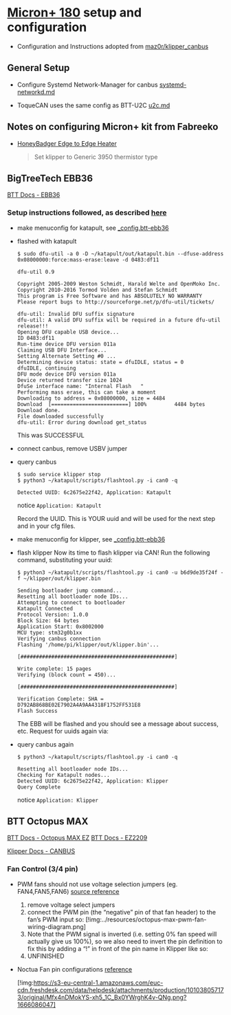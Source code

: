 
# [Micron+ 180](https://github.com/PrintersForAnts/Micron/blob/main/R1_Beta/readme.md) setup and configuration

* Configuration and Instructions adopted from [maz0r/klipper_canbus](https://github.com/maz0r/klipper_canbus)


## General Setup

* Configure Systemd Network-Manager for canbus
  [systemd-networkd.md](https://github.com/maz0r/klipper_canbus/blob/main/extras/systemd-networkd.md)


* ToqueCAN uses the same config as BTT-U2C
  [u2c.md](https://github.com/maz0r/klipper_canbus/blob/main/controller/u2c.md)

## Notes on configuring Micron+ kit from Fabreeko
* [HoneyBadger Edge to Edge Heater](https://www.fabreeko.com/products/fabreeko-edge-to-edge-heaters-for-voron-printers?_pos=1&_sid=183997d92&_ss=r&variant=44851221692671)
  > Set klipper to Generic 3950 thermistor type


## BigTreeTech EBB36
[BTT Docs - EBB36](https://github.com/bigtreetech/docs/blob/master/docs/EBB%2036%20CAN.md)


### Setup instructions followed, as described [here](https://github.com/EricZimmerman/VoronTools/blob/main/EBB_CAN.md)

* make menuconfig for katapult, see [_config.btt-ebb36](./katapult/_config.btt-ebb36)

* flashed with katapult

  ```
  $ sudo dfu-util -a 0 -D ~/katapult/out/katapult.bin --dfuse-address 0x08000000:force:mass-erase:leave -d 0483:df11

  dfu-util 0.9
  
  Copyright 2005-2009 Weston Schmidt, Harald Welte and OpenMoko Inc.
  Copyright 2010-2016 Tormod Volden and Stefan Schmidt
  This program is Free Software and has ABSOLUTELY NO WARRANTY
  Please report bugs to http://sourceforge.net/p/dfu-util/tickets/
  
  dfu-util: Invalid DFU suffix signature
  dfu-util: A valid DFU suffix will be required in a future dfu-util release!!!
  Opening DFU capable USB device...
  ID 0483:df11
  Run-time device DFU version 011a
  Claiming USB DFU Interface...
  Setting Alternate Setting #0 ...
  Determining device status: state = dfuIDLE, status = 0
  dfuIDLE, continuing
  DFU mode device DFU version 011a
  Device returned transfer size 1024
  DfuSe interface name: "Internal Flash   "
  Performing mass erase, this can take a moment
  Downloading to address = 0x08000000, size = 4484
  Download	[=========================] 100%         4484 bytes
  Download done.
  File downloaded successfully
  dfu-util: Error during download get_status
  ```
  This was SUCCESSFUL

* connect canbus, remove USBV jumper

* query canbus
  ```
  $ sudo service klipper stop
  $ python3 ~/katapult/scripts/flashtool.py -i can0 -q

  Detected UUID: 6c2675e22f42, Application: Katapult
  ```
  notice `Application: Katapult`

  Record the UUID. This is YOUR uuid and will be used for the next step and in your cfg files.

* make menuconfig for klipper, see [_config.btt-ebb36](./klipper/_config.btt-ebb36)

* flash klipper
  Now its time to flash klipper via CAN! Run the following command, substituting your uuid:
  ```
  $ python3 ~/katapult/scripts/flashtool.py -i can0 -u b6d9de35f24f -f ~/klipper/out/klipper.bin

  Sending bootloader jump command...
  Resetting all bootloader node IDs...
  Attempting to connect to bootloader
  Katapult Connected
  Protocol Version: 1.0.0
  Block Size: 64 bytes
  Application Start: 0x8002000
  MCU type: stm32g0b1xx
  Verifying canbus connection
  Flashing '/home/pi/klipper/out/klipper.bin'...

  [##################################################]

  Write complete: 15 pages
  Verifying (block count = 450)...

  [##################################################]

  Verification Complete: SHA = D792AB868BE02E7902A4A9AA4318F1752FF531E8
  Flash Success
  ```
  The EBB will be flashed and you should see a message about success, etc. Request for uuids again via:

* query canbus again
  ```
  $ python3 ~/katapult/scripts/flashtool.py -i can0 -q
  
  Resetting all bootloader node IDs...
  Checking for Katapult nodes...
  Detected UUID: 6c2675e22f42, Application: Klipper
  Query Complete
  ```
  notice `Application: Klipper`




## BTT Octopus MAX

[BTT Docs - Octopus MAX EZ](https://github.com/bigtreetech/docs/blob/master/docs/Octopus%20MAX%20EZ.md)
[BTT Docs - EZ2209](https://github.com/bigtreetech/docs/blob/master/docs/EZ2209.md)

[Klipper Docs - CANBUS](https://www.klipper3d.org/CANBUS.html)


### Fan Control (3/4 pin)
* PWM fans should not use voltage selection jumpers (eg. FAN4,FAN5,FAN6)
  [source reference](https://www.nicksherlock.com/2022/01/driving-a-4-pin-computer-pwm-fan-on-the-btt-octopus-using-klipper/)
  1. remove voltage select jumpers
  2. connect the PWM pin (the “negative” pin of that fan header) to the fan’s PWM input so:
     [!img:../resources/octopus-max-pwm-fan-wiring-diagram.png]
  3. Note that the PWM signal is inverted (i.e. setting 0% fan speed will
     actually give us 100%), so we also need to invert the pin definition to fix
     this by adding a “!” in front of the pin name in Klipper like so:
  4. UNFINISHED

* Noctua Fan pin configurations [reference](https://faqs.noctua.at/en/support/solutions/articles/101000081757)

  [!img:https://s3-eu-central-1.amazonaws.com/euc-cdn.freshdesk.com/data/helpdesk/attachments/production/101038057173/original/Mfx4nDMokYS-xh5_1C_Bx0YWrghK4v-QNg.png?1666086047]



